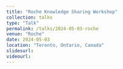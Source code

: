 ```yaml
---
title: "Roche Knowledge Sharing Workshop"
collection: talks
type: "Talk"
permalink: /talks/2024-05-03-roche
venue: "Roche"
date: 2024-05-03
location: "Toronto, Ontario, Canada"
slidesurl:
videourl:
---
```

